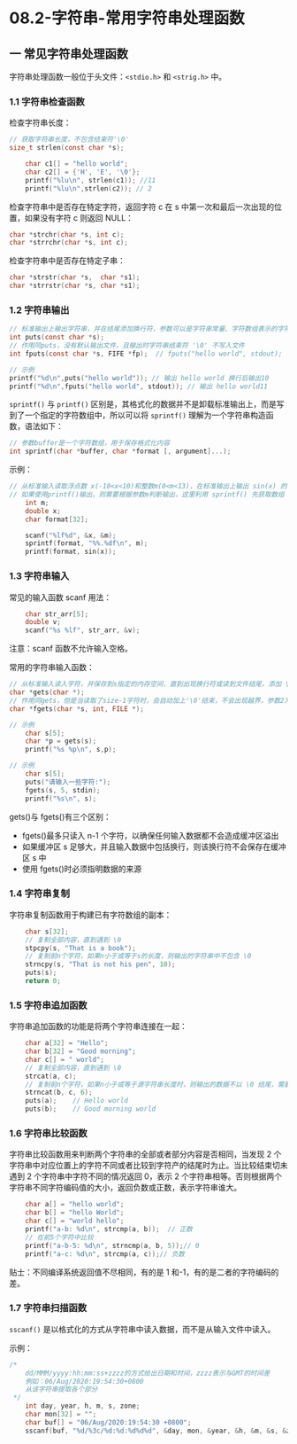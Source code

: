 # 08.2-字符串-常用字符串处理函数

## 一 常见字符串处理函数

字符串处理函数一般位于头文件：`<stdio.h>` 和 `<strig.h>` 中。

### 1.1 字符串检查函数

检查字符串长度：

```c
// 获取字符串长度，不包含结束符'\0'
size_t strlen(const char *s);

    char c1[] = "hello world";
    char c2[] = {'H', 'E', '\0'};
    printf("%lu\n", strlen(c1)); //11
    printf("%lu\n",strlen(c2)); // 2
```

检查字符串中是否存在特定字符，返回字符 c 在 s 中第一次和最后一次出现的位置，如果没有字符 c 则返回 NULL：

```c
char *strchr(char *s, int c);
char *strrchr(char *s, int c);
```

检查字符串中是否存在特定子串：

```c
char *strstr(char *s,  char *s1);
char *strrstr(char *s, char *s1);
```

### 1.2 字符串输出

```c
// 标准输出上输出字符串，并在结尾添加换行符，参数可以是字符串常量、字符数组表示的字符串
int puts(const char *s);
// 作用同puts，没有默认输出文件，且输出时字符串结束符 '\0' 不写入文件
int fputs(const char *s, FIFE *fp);  // fputs("hello world", stdout);

// 示例
printf("%d\n",puts("hello world")); // 输出 hello world 换行后输出10
printf("%d\n",fputs("hello world", stdout)); // 输出 hello world11
```

`sprintf()` 与 `printf()` 区别是，其格式化的数据并不是卸载标准输出上，而是写到了一个指定的字符数组中，所以可以将 `sprintf()` 理解为一个字符串构造函数，语法如下：

```c
// 参数buffer是一个字符数组，用于保存格式化内容
int sprintf(char *buffer, char *format [, argument]...);
```

示例：

```c
// 从标准输入读取浮点数 x(-10<x<10)和整数m(0<m<13)，在标准输出上输出 sin(x) 的值，保留小数点后m位数字。
// 如果使用printf()输出，则需要根据参数m判断输出，这里利用 sprintf() 先获取数组
    int m;
    double x;
    char format[32];

    scanf("%lf%d", &x, &m);
    sprintf(format, "%%.%df\n", m);
    printf(format, sin(x));
```

### 1.3 字符串输入

常见的输入函数 scanf 用法：

```c
    char str_arr[5];
    double v;
    scanf("%s %lf", str_arr, &v);
```

注意：scanf 函数不允许输入空格。

常用的字符串输入函数：

```c
// 从标准输入读入字符，并保存到s指定的内存空间，直到出现换行符或读到文件结尾，添加 \0 并返回字符串的起始地址
char *gets(char *);
// 作用同gets，但是当读取了size-1字符时，会自动加上'\0'结束，不会出现越界，参数2为字符数组长度
char *fgets(char *s, int, FILE *);

// 示例
    char s[5];
    char *p = gets(s);
    printf("%s %p\n", s,p);

// 示例
    char s[5];
    puts("请输入一些字符:");
    fgets(s, 5, stdin);
    printf("%s\n", s);
```

gets()与 fgets()有三个区别：

- fgets()最多只读入 n-1 个字符，以确保任何输入数据都不会造成缓冲区溢出
- 如果缓冲区 s 足够大，并且输入数据中包括换行，则该换行符不会保存在缓冲区 s 中
- 使用 fgets()时必须指明数据的来源

### 1.4 字符串复制

字符串复制函数用于构建已有字符数组的副本：

```c
    char s[32];
    // 复制全部内容，直到遇到 \0
    stpcpy(s, "That is a book");
    // 复制前n个字符，如果n小于或等于s的长度，则输出的字符串中不包含 \0
    strncpy(s, "That is not his pen", 10);
    puts(s);
    return 0;
```

### 1.5 字符串追加函数

字符串追加函数的功能是将两个字符串连接在一起：

```c
    char a[32] = "Hello";
    char b[32] = "Good morning";
    char c[] = " world";
    // 复制全部内容，直到遇到 \0
    strcat(a, c);
    // 复制前n个字符，如果n小于或等于源字符串长度时，则输出的数据不以 \0 结尾，需要自己手动拼接
    strncat(b, c, 6);
    puts(a);    // Hello world
    puts(b);    // Good morning world
```

### 1.6 字符串比较函数

字符串比较函数用来判断两个字符串的全部或者部分内容是否相同，当发现 2 个字符串中对应位置上的字符不同或者比较到字符产的结尾时为止。当比较结束切未遇到 2 个字符串中字符不同的情况返回 0，表示 2 个字符串相等。否则根据两个字符串不同字符编码值的大小，返回负数或正数，表示字符串谁大。

```c
    char a[] = "hello world";
    char b[] = "hello World";
    char c[] = "world hello";
    printf("a-b: %d\n", strcmp(a, b));  // 正数
    // 在前5个字符中比较
    printf("a-b-5: %d\n", strncmp(a, b, 5));// 0
    printf("a-c: %d\n", strcmp(a, c));// 负数
```

贴士：不同编译系统返回值不尽相同，有的是 1 和-1，有的是二者的字符编码的差。

### 1.7 字符串扫描函数

`sscanf()` 是以格式化的方式从字符串中读入数据，而不是从输入文件中读入。

示例：

```c
/*
    dd/MMM/yyyy:hh:mm:ss+zzzz的方式给出日期和时间，zzzz表示与GMT的时间差
    例如：06/Aug/2020:19:54:30+0800
    从该字符串提取各个部分
 */
    int day, year, h, m, s, zone;
    char mon[32] = "";
    char buf[] = "06/Aug/2020:19:54:30 +0800";
    sscanf(buf, "%d/%3c/%d:%d:%d%d%d", &day, mon, &year, &h, &m, &s, &zone);
```
